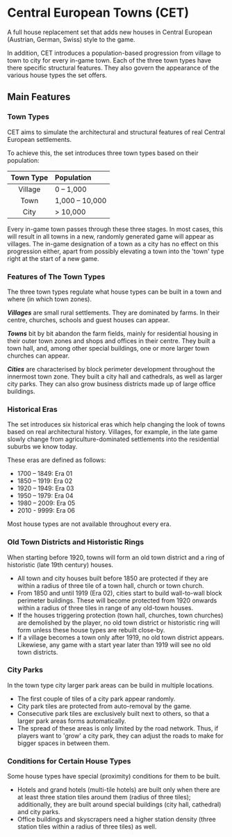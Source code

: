 # Central European Towns (CET)
A full house replacement set that adds new houses in Central European (Austrian, German, Swiss) style to the game.

In addition, CET introduces a population-based progression from village to town to city for every in-game town. Each of the three town types have there specific structural features. They also govern the appearance of the various house types the set offers.


## Main Features

### Town Types
CET aims to simulate the architectural and structural features of real Central European settlements. 

To achieve this, the set introduces three town types based on their population: 

| **Town Type** | **Population**     |
|:-------------:|:-------------------|
| Village       | 0 – 1,000          |
| Town          | 1,000 – 10,000     |
| City          | > 10,000           |

Every in-game town passes through these three stages. In most cases, this will result in all towns in a new, randomly generated game will appear as villages. The in-game designation of a town as a city has no effect on this progression either, apart from possibly elevating a town into the 'town' type right at the start of a new game.


### Features of The Town Types
The three town types regulate what house types can be built in a town and where (in which town zones).

**_Villages_** are small rural settlements. They are dominated by farms. In their centre, churches, schools and guest houses can appear.

**_Towns_** bit by bit abandon the farm fields, mainly for residential housing in their outer town zones and shops and offices in their centre. They built a town hall, and, among other special buildings, one or more larger town churches can appear.

**_Cities_** are characterised by block perimeter development throughout the innermost town zone. They built a city hall and cathedrals, as well as larger city parks. They can also grow business districts made up of large office buildings.


### Historical Eras
The set introduces six historical eras which help changing the look of towns based on real architectural history. Villages, for example, in the late game slowly change from agriculture-dominated settlements into the residential suburbs we know today.

These eras are defined as follows:
* 1700 – 1849: Era 01
* 1850 – 1919: Era 02
* 1920 – 1949: Era 03
* 1950 – 1979: Era 04
* 1980 – 2009: Era 05
* 2010 - 9999: Era 06

Most house types are not available throughout every era.


### Old Town Districts and Historistic Rings
When starting before 1920, towns will form an old town district and a ring of historistic (late 19th century) houses.

* All town and city houses built before 1850 are protected if they are within a radius of three tile of a town hall, church or town church.
* From 1850 and until 1919 (Era 02), cities start to build wall-to-wall block perimeter buildings. These will become protected from 1920 onwards within a radius of three tiles in range of any old-town houses.
* If the houses triggering protection (town hall, churches, town churches) are demolished by the player, no old town district or historistic ring will form unless these house types are rebuilt close-by.
* If a village becomes a town only after 1919, no old town district appears. Likewiese, any game with a start year later than 1919 will see no old town districts.


### City Parks
In the town type city larger park areas can be build in multiple locations.

* The first couple of tiles of a city park appear randomly. 
* City park tiles are protected from auto-removal by the game.
* Consecutive park tiles are exclusively built next to others, so that a larger park areas forms automatically.
* The spread of these areas is only limited by the road network. Thus, if players want to 'grow' a city park, they can adjust the roads to make for bigger spaces in between them.


### Conditions for Certain House Types
Some house types have special (proximity) conditions for them to be built.

* Hotels and grand hotels (multi-tile hotels) are built only when there are at least three station tiles around them (radius of three tiles); additionally, they are built around special buildings (city hall, cathedral) and city parks.
* Office buildings and skyscrapers need a higher station density (three station tiles within a radius of three tiles) as well.